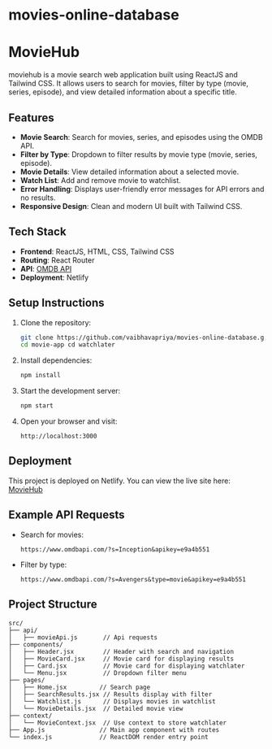 # movies-online-database
# MovieHub

moviehub is a movie search web application built using ReactJS and Tailwind CSS. It allows users to search for movies, filter by type (movie, series, episode), and view detailed information about a specific title. 

## Features

- **Movie Search**: Search for movies, series, and episodes using the OMDB API.
- **Filter by Type**: Dropdown to filter results by movie type (movie, series, episode).
- **Movie Details**: View detailed information about a selected movie.
- **Watch List**: Add and remove movie to watchlist.
- **Error Handling**: Displays user-friendly error messages for API errors and no results.
- **Responsive Design**: Clean and modern UI built with Tailwind CSS.

## Tech Stack

- **Frontend**: ReactJS, HTML, CSS, Tailwind CSS
- **Routing**: React Router
- **API**: [OMDB API](https://www.omdbapi.com/)
- **Deployment**: Netlify

## Setup Instructions

1. Clone the repository:
   ```bash
   git clone https://github.com/vaibhavapriya/movies-online-database.git
   cd movie-app cd watchlater

2. Install dependencies:
   ```bash
   npm install
   ```

3. Start the development server:
   ```bash
   npm start
   ```

4. Open your browser and visit:
   ```
   http://localhost:3000
   ```

## Deployment

This project is deployed on Netlify. You can view the live site here: [MovieHub](https://incredible-kangaroo-6fd47a.netlify.app/)


## Example API Requests

- Search for movies:
  ```
  https://www.omdbapi.com/?s=Inception&apikey=e9a4b551
  ```
- Filter by type:
  ```
  https://www.omdbapi.com/?s=Avengers&type=movie&apikey=e9a4b551
  ```

## Project Structure

```
src/
├── api/
│   ├── movieApi.js       // Api requests
├── components/
│   ├── Header.jsx        // Header with search and navigation
│   ├── MovieCard.jsx     // Movie card for displaying results
│   ├── Card.jsx          // Movie card for displaying watchlater
│   └── Menu.jsx          // Dropdown filter menu
├── pages/
│   ├── Home.jsx         // Search page
│   ├── SearchResults.jsx // Results display with filter
│   └── Watchlist.js      // Displays movies in watchlist
│   └── MovieDetails.jsx  // Detailed movie view
├── context/
│   └── MovieContext.jsx  // Use context to store watchlater
├── App.js               // Main app component with routes
└── index.js             // ReactDOM render entry point
```


